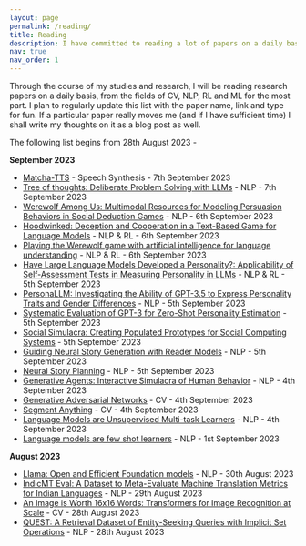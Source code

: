 ```yaml
---
layout: page
permalink: /reading/
title: Reading
description: I have committed to reading a lot of papers on a daily basis. I shall be maintaining a timestamped list here.
nav: true
nav_order: 1
---
```


Through the course of my studies and research, I will be reading research papers on a daily basis, from the fields of CV, NLP, RL and ML for the most part. I plan to regularly update this list with the paper name, link and type for fun. If a particular paper really moves me (and if I have sufficient time) I shall write my thoughts on it as a blog post as well. 

The following list begins from 28th August 2023 - 

**September 2023**

* [Matcha-TTS](https://arxiv.org/pdf/2309.03199.pdf) - Speech Synthesis - 7th September 2023
* [Tree of thoughts: Deliberate Problem Solving with LLMs](https://arxiv.org/abs/2305.10601) - NLP - 7th September 2023
* [Werewolf Among Us: Multimodal Resources for Modeling Persuasion Behaviors in Social Deduction Games](https://aclanthology.org/2023.findings-acl.411/) - NLP - 6th September 2023
* [Hoodwinked: Deception and Cooperation in a Text-Based Game for Language Models](https://arxiv.org/abs/2308.01404) - NLP & RL - 6th September 2023
* [Playing the Werewolf game with artificial intelligence for language understanding](https://arxiv.org/abs/2302.10646) - NLP & RL - 6th September 2023
* [Have Large Language Models Developed a Personality?: Applicability of Self-Assessment Tests in Measuring Personality in LLMs](https://arxiv.org/abs/2305.14693) - NLP & RL - 5th September 2023
* [PersonaLLM: Investigating the Ability of GPT-3.5 to Express Personality Traits and Gender Differences](https://arxiv.org/abs/2305.02547) - NLP - 5th September 2023
* [Systematic Evaluation of GPT-3 for Zero-Shot Personality Estimation](https://arxiv.org/abs/2306.01183) - 5th September 2023
* [Social Simulacra: Creating Populated Prototypes for Social Computing Systems](https://dl.acm.org/doi/abs/10.1145/3526113.3545616) - 5th September 2023
* [Guiding Neural Story Generation with Reader Models](https://arxiv.org/abs/2112.08596) - NLP - 5th September 2023
* [Neural Story Planning](https://arxiv.org/abs/2212.08718) - NLP - 5th September 2023
* [Generative Agents: Interactive Simulacra of Human Behavior](https://arxiv.org/abs/2304.03442) - NLP - 4th September 2023
* [Generative Adversarial Networks](https://arxiv.org/abs/1406.2661) - CV - 4th September 2023
* [Segment Anything](https://arxiv.org/abs/2304.02643) - CV - 4th September 2023
* [Language Models are Unsupervised Multi-task Learners](https://d4mucfpksywv.cloudfront.net/better-language-models/language_models_are_unsupervised_multitask_learners.pdf) - NLP - 4th September 2023
* [Language models are few shot learners](https://arxiv.org/abs/2005.14165) - NLP - 1st September 2023


**August 2023**

* [Llama: Open and Efficient Foundation models](https://arxiv.org/abs/2302.13971) - NLP - 30th August 2023
* [IndicMT Eval: A Dataset to Meta-Evaluate Machine Translation Metrics for Indian Languages](https://aclanthology.org/2023.acl-long.795/) - NLP - 29th August 2023
* [An Image is Worth 16x16 Words: Transformers for Image Recognition at Scale](https://arxiv.org/abs/2010.11929) - CV - 28th August 2023
* [QUEST: A Retrieval Dataset of Entity-Seeking Queries with Implicit Set Operations](https://aclanthology.org/2023.acl-long.784/) - NLP - 28th August 2023



